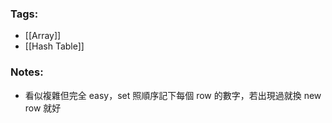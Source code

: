 ### Tags:
- [[Array]]
- [[Hash Table]]
### Notes:
- 看似複雜但完全 easy，set 照順序記下每個 row 的數字，若出現過就換 new row 就好

